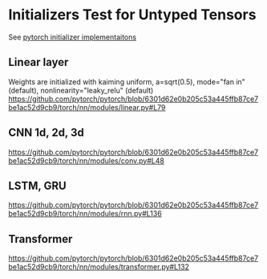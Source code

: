 # Initializers Test for Untyped Tensors

See [pytorch initializer implementaitons](https://github.com/pytorch/pytorch/blob/6301d62e0b205c53a445ffb87ce7be1ac52d9cb9/torch/nn/init.py)

## Linear layer

Weights are initialized with kaiming uniform, a=sqrt(0.5), mode="fan in" (default), nonlinearity="leaky_relu" (default)
https://github.com/pytorch/pytorch/blob/6301d62e0b205c53a445ffb87ce7be1ac52d9cb9/torch/nn/modules/linear.py#L79

## CNN 1d, 2d, 3d
https://github.com/pytorch/pytorch/blob/6301d62e0b205c53a445ffb87ce7be1ac52d9cb9/torch/nn/modules/conv.py#L48

## LSTM, GRU
https://github.com/pytorch/pytorch/blob/6301d62e0b205c53a445ffb87ce7be1ac52d9cb9/torch/nn/modules/rnn.py#L136

## Transformer
https://github.com/pytorch/pytorch/blob/6301d62e0b205c53a445ffb87ce7be1ac52d9cb9/torch/nn/modules/transformer.py#L132

